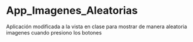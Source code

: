 # App_Imagenes_Aleatorias
Aplicación modificada a la vista en clase para mostrar de manera aleatoria imagenes cuando presiono los botones
